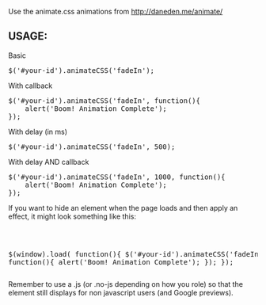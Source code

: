 Use the animate.css animations from http://daneden.me/animate/

## USAGE:

Basic
<pre>
$('#your-id').animateCSS('fadeIn');
</pre>

With callback
<pre>
$('#your-id').animateCSS('fadeIn', function(){
    alert('Boom! Animation Complete');
});
</pre>

With delay (in ms)
<pre>
$('#your-id').animateCSS('fadeIn', 500);
</pre>

With delay AND callback
<pre>
$('#your-id').animateCSS('fadeIn', 1000, function(){
    alert('Boom! Animation Complete');
});
</pre>

If you want to hide an element when the page loads and then apply an effect, it might look something like this:
<pre>
<style>    
    .js #your-id {
        visibility:hidden;
    }
</style>

$(window).load( function(){
    $('#your-id').animateCSS('fadeIn', 1000, function(){
        alert('Boom! Animation Complete');
    });
});
</pre>

Remember to use a .js (or .no-js depending on how you role) so that the element still displays for non javascript users (and Google previews).